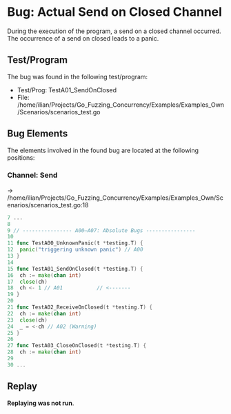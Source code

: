 # Bug: Actual Send on Closed Channel

During the execution of the program, a send on a closed channel occurred.
The occurrence of a send on closed leads to a panic.

## Test/Program
The bug was found in the following test/program:

- Test/Prog: TestA01_SendOnClosed
- File: /home/ilian/Projects/Go_Fuzzing_Concurrency/Examples/Examples_Own/Scenarios/scenarios_test.go

## Bug Elements
The elements involved in the found bug are located at the following positions:

###  Channel: Send
-> /home/ilian/Projects/Go_Fuzzing_Concurrency/Examples/Examples_Own/Scenarios/scenarios_test.go:18
```go
7 ...
8 
9 // ---------------- A00–A07: Absolute Bugs ----------------
10 
11 func TestA00_UnknownPanic(t *testing.T) {
12 	panic("triggering unknown panic") // A00
13 }
14 
15 func TestA01_SendOnClosed(t *testing.T) {
16 	ch := make(chan int)
17 	close(ch)
18 	ch <- 1 // A01           // <-------
19 }
20 
21 func TestA02_ReceiveOnClosed(t *testing.T) {
22 	ch := make(chan int)
23 	close(ch)
24 	_ = <-ch // A02 (Warning)
25 }
26 
27 func TestA03_CloseOnClosed(t *testing.T) {
28 	ch := make(chan int)
29 
30 ...
```


## Replay
**Replaying was not run**.

